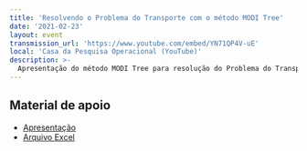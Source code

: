 ```yaml
---
title: 'Resolvendo o Problema do Transporte com o método MODI Tree'
date: '2021-02-23'
layout: event
transmission_url: 'https://www.youtube.com/embed/YN71QP4V-uE'
local: 'Casa da Pesquisa Operacional (YouTube)'
description: >-
  Apresentação do método MODI Tree para resolução do Problema do Transporte.
---
```


## Material de apoio

* [Apresentação](https://drive.google.com/uc?export=download&id=1kc1bCnDyTjE_agFJIsfsCzG6s_qove8z)
* [Arquivo Excel](https://drive.google.com/uc?export=download&id=1WbAqAgmYH8SiKB7W6fNuTe9RIxlZtHjw)